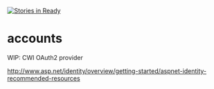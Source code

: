 [![Stories in Ready](https://badge.waffle.io/CWISoftware/accounts.png?label=ready&title=Ready)](https://waffle.io/CWISoftware/accounts)
# accounts
WIP: CWI OAuth2 provider

http://www.asp.net/identity/overview/getting-started/aspnet-identity-recommended-resources
